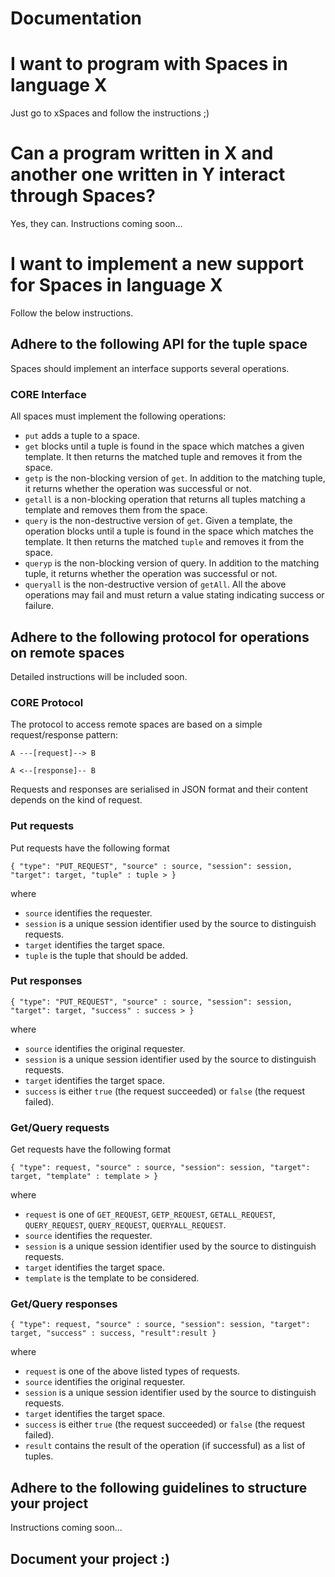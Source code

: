 # Documentation

# I want to program with Spaces in language X
Just go to xSpaces and follow the instructions ;)

# Can a program written in X and another one written in Y interact through Spaces?
Yes, they can. Instructions coming soon...

# I want to implement a new support for Spaces in language X
Follow the below instructions.
## Adhere to the following API for the tuple space
Spaces should implement an interface supports several operations.

### CORE Interface
All spaces must implement the following operations:
- `put` adds a tuple to a space. 
- `get` blocks until a tuple is found in the space which matches a given template. It then returns the matched tuple and removes it from the space. 
- `getp` is the non-blocking version of `get`. In addition to the matching tuple, it returns whether the operation was successful or not.
- `getall` is a non-blocking operation that returns all tuples matching a template and removes them from the space.
- `query` is the non-destructive version of `get`. Given a template, the operation blocks until a tuple is found in the space which matches the template. It then returns the matched `tuple` and removes it from the space. 
- `queryp` is the non-blocking version of query. In addition to the matching tuple, it returns whether the operation was successful or not.
- `queryall` is the non-destructive version of `getAll`.
All the above operations may fail and must return a value stating indicating success or failure.

## Adhere to the following protocol for operations on remote spaces

Detailed instructions will be included soon. 

### CORE Protocol

The protocol to access remote spaces are based on a simple request/response pattern:

  `A ---[request]--> B`

  `A <--[response]-- B`

Requests and responses are serialised in JSON format and their content depends on the kind of request.

### Put requests

Put requests have the following format

`{ "type": "PUT_REQUEST", "source" : source, "session": session, "target": target, "tuple" : tuple > }`

where 
- `source` identifies the requester.
- `session` is a unique session identifier used by the source to distinguish requests.
- `target` identifies the target space.
- `tuple` is the tuple that should be added.

### Put responses

`{ "type": "PUT_REQUEST", "source" : source, "session": session, "target": target, "success" : success > }`

where 
- `source` identifies the original requester.
- `session` is a unique session identifier used by the source to distinguish requests.
- `target` identifies the target space.
- `success` is either `true` (the request succeeded) or `false` (the request failed).

### Get/Query requests

Get requests have the following format

`{ "type": request, "source" : source, "session": session, "target": target, "template" : template > }`

where 
- `request` is one of `GET_REQUEST`, `GETP_REQUEST`, `GETALL_REQUEST`, `QUERY_REQUEST`, `QUERY_REQUEST`, `QUERYALL_REQUEST`.
- `source` identifies the requester.
- `session` is a unique session identifier used by the source to distinguish requests.
- `target` identifies the target space.
- `template` is the template to be considered.

### Get/Query  responses

`{ "type": request, "source" : source, "session": session, "target": target, "success" : success, "result":result }`

where 
- `request` is one of the above listed types of requests.
- `source` identifies the original requester.
- `session` is a unique session identifier used by the source to distinguish requests.
- `target` identifies the target space.
- `success` is either `true` (the request succeeded) or `false` (the request failed).
- `result` contains the result of the operation (if successful) as a list of tuples.

## Adhere to the following guidelines to structure your project
Instructions coming soon...

## Document your project :)
